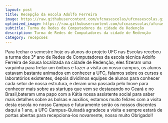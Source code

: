 ```yaml
---
layout: post
title: Recepção da escola Adolfo Ferreira
image: https://raw.githubusercontent.com/ufcnasescolas/ufcnasescolas.github.io/master/base/12/__capa.jpg
optimized_image: https://raw.githubusercontent.com/ufcnasescolas/ufcnasescolas.github.io/master/base/.thumb/12/Readme.jpg
subtitle: Turma de Redes de Computadores da cidade de Redenção
description: Turma de Redes de Computadores da cidade de Redenção
category: recepcoes
---
```

<!-- DON'T EDIT THIS FILE, GENERATED BY SCRIPT -->
<!-- DON'T EDIT THIS FILE, GENERATED BY SCRIPT -->
<!-- DON'T EDIT THIS FILE, GENERATED BY SCRIPT -->
<!-- DON'T EDIT THIS FILE, GENERATED BY SCRIPT -->
<!-- DON'T EDIT THIS FILE, GENERATED BY SCRIPT -->



Para fechar o semestre hoje os alunos do projeto UFC nas Escolas recebeu a turma dos 3° ano de Redes de Computadores da escola técnica Adolfo Ferreira de Sousa localizada na cidade de Redenção, eles fizeram uma vaquinha para fretar um ônibus e fazer a visita ao nosso campus, os alunos estavam bastante animados em conhecer a UFC, falamos sobre os cursos e laboratórios existentes, depois dividimos equipes de alunos para conhecer cada setor de nossa estrutura, e deram uma passada pelo Inove para conhecer mais sobre as startups que vem se destacando no Ceará e no Brasil,bateram uma papo com a Kátia nossa assistente social  para saber mais detalhes sobre as bolsas e auxílios, estamos muito felizes com a visita desta escola no nosso Campus e futuramente serão os nossos discentes daqui a 1 ano, a UFC Campus-Quixadá agradece a visita e sempre estará de portas abertas para recepciona-los novamente, nosso muito Obrigado!!
